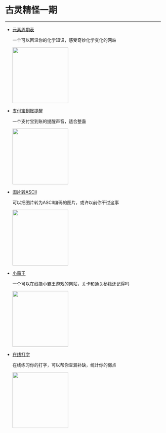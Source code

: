 # 古灵精怪一期
---

- [元素周期表](https://ptable.com/#%E6%80%A7%E8%B3%AA)

  一个可以回温你的化学知识，感受奇妙化学变化的网站

  <img width="180px" bor src="//cdn.jsdelivr.net/gh/13160692449/pics-storage/yszqb.png">

- [支付宝到账提醒](https://mm.cqu.cc/share/zhifubaodaozhang/mp3/678.mp3)

  一个支付宝到账的提醒声音，适合整蛊

  <img width="180px" bor src="//cdn.jsdelivr.net/gh/13160692449/pics-storage/zfbdz.png">

- [图片转ASCII](https://ascii-generator.site/)

  可以把图片转为ASCII编码的图片，或许以前你干过这事

  <img width="180px" bor src="//cdn.jsdelivr.net/gh/13160692449/pics-storage/pzascii.png">

- [小霸王](https://www.yikm.net/nes?page=2&tag=9&e=)

  一个可以在线撸小霸王游戏的网站，关卡和通关秘籍还记得吗

  <img width="180px" bor src="//cdn.jsdelivr.net/gh/13160692449/pics-storage/xbw.png">

- [在线打字](https://www.keybr.com/)

  在线练习你的打字，可以帮你查漏补缺，统计你的弱点

  <img width="180px" bor src="//cdn.jsdelivr.net/gh/13160692449/pics-storage/zxdz.png">